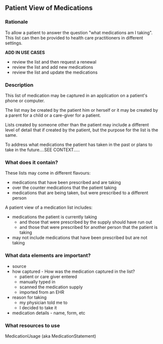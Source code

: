 ## Patient View of Medications

### Rationale
To allow a patient to answer the question "what medications am I taking".  This list can then be provided to health care practitioners in different settings. 

**ADD IN USE CASES**

* review the list and then request a renewal
* review the list and add new medications 
* review the list and update the medications

### Description
This list of medication may be captured in an application on a patient's phone or computer.

The list may be created by the patient him or herself or it may be created by a parent for a child or a care-giver for a patient.  

Lists created by someone other than the patient may include a different level of detail that if created by the patient, but the purpose for the list is the same.

To address what medications the patient has taken in the past or plans to take in the future....SEE CONTEXT.....

### What does it contain?
These lists may come in different flavours:

* medications that have been prescribed and are taking
* over the counter medications that the patient taking
* medications that are being taken, but were prescribed to a different person

A patient view of a medication list includes:

* medications the patient is currently taking
	* and those that were prescribed by the supply should have run out
	* and those that were prescribed for another person that the patient is taking
* may not include medications that have been prescribed but are not taking

### What data elements are important?
* source
* how captured - How was the medication captured in the list?
	* patient or care giver entered
	* manually typed in
	* scanned the medication supply
	* imported from an EHR
* reason for taking
	* my physician told me to
	* I decided to take it
* medication details - name, form, etc

### What resources to use
MedicationUsage (aka MedicationStatement)
